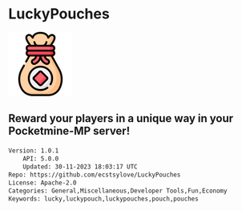 # LuckyPouches
<img src="https://raw.githubusercontent.com/iLVOEWOCK/LuckyPouches/14188f882c881d2f77e337afc8ed71db7be38667/icon.png" width="128" height="128" />

## Reward your players in a unique way in your Pocketmine-MP server!
```properties
Version: 1.0.1
    API: 5.0.0
    Updated: 30-11-2023 18:03:17 UTC
Repo: https://github.com/ecstsylove/LuckyPouches
License: Apache-2.0
Categories: General,Miscellaneous,Developer Tools,Fun,Economy
Keywords: lucky,luckypouch,luckypouches,pouch,pouches
```
